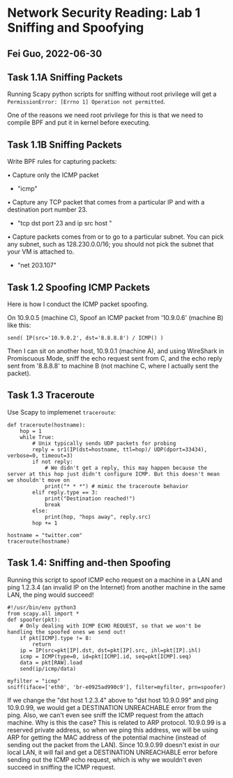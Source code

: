 # Network Security Reading: Lab 1 Sniffing and Spoofying

## Fei Guo, 2022-06-30

## Task 1.1A Sniffing Packets

Running Scapy python scripts for sniffing without root privilege will get a `PermissionError: [Errno 1] Operation not permitted`.

One of the reasons we need root privilege for this is that we need to compile BPF and put it in kernel before executing.

## Task 1.1B Sniffing Packets

Write BPF rules for capturing packets:

• Capture only the ICMP packet
-	"icmp"

• Capture any TCP packet that comes from a particular IP and with a destination port number 23.
-	"tcp dst port 23 and ip src host <ip>"

• Capture packets comes from or to go to a particular subnet. You can pick any subnet, such as 128.230.0.0/16; you should not pick the subnet that your VM is attached to.
-	"net 203.107"

## Task 1.2 Spoofing ICMP Packets

Here is how I conduct the ICMP packet spoofing.

On 10.9.0.5 (machine C), Spoof an ICMP packet from '10.9.0.6' (machine B) like this:

```
send( IP(src='10.9.0.2', dst='8.8.8.8') / ICMP() )
```

Then I can sit on another host, 10.9.0.1 (machine A), and using WireShark in Promiscuous Mode, sniff the echo request sent from C, and the echo reply sent from '8.8.8.8' to machine B (not machine C, where I actually sent the packet).

## Task 1.3 Traceroute

Use Scapy to implemenet `traceroute`:
```
def traceroute(hostname):
	hop = 1
	while True:
		# Unix typically sends UDP packets for probing
		reply = sr1(IP(dst=hostname, ttl=hop)/ UDP(dport=33434), verbose=0, timeout=3) 
		if not reply:
			# We didn't get a reply, this may happen because the server at this hop just didn't configure ICMP. But this doesn't mean we shouldn't move on
			print("* * *") # mimic the traceroute behavior
		elif reply.type == 3:
			print("Destination reached!")
			break
		else:
			print(hop, "hops away", reply.src)
		hop += 1

hostname = "twitter.com"
traceroute(hostname)

```

## Task 1.4: Sniffing and-then Spoofing

Running this script to spoof ICMP echo request on a machine in a LAN and ping 1.2.3.4 (an invalid IP on the Internet) from another machine in the same LAN, the ping would succeed!

```
#!/usr/bin/env python3
from scapy.all import *
def spoofer(pkt):
	# Only dealing with ICMP ECHO REQUEST, so that we won't be handling the spoofed ones we send out!
    if pkt[ICMP].type != 8:
    	return
    ip = IP(src=pkt[IP].dst, dst=pkt[IP].src, ihl=pkt[IP].ihl)
    icmp = ICMP(type=0, id=pkt[ICMP].id, seq=pkt[ICMP].seq)
    data = pkt[RAW].load
    send(ip/icmp/data)

myfilter = "icmp"
sniff(iface=['eth0', 'br-e0925ad990c9'], filter=myfilter, prn=spoofer)
```

If we change the "dst host 1.2.3.4" above to "dst host 10.9.0.99" and ping 10.9.0.99, we would get a DESTINATION UNREACHABLE error from the ping. Also, we can't even see sniff the ICMP request from the attach machine. Why is this the case? This is related to ARP protocol. 10.9.0.99 is a reserved private address, so when we ping this address, we will be using ARP for getting the MAC address of the potential machine (instead of sending out the packet from the LAN). Since 10.9.0.99 doesn't exist in our local LAN, it will fail and get a DESTINATION UNREACHABLE error before sending out the ICMP echo request, which is why we wouldn't even succeed in sniffing the ICMP request.
